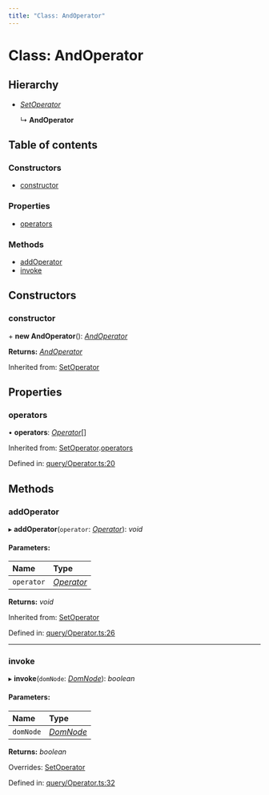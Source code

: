 ```yaml
---
title: "Class: AndOperator"
---
```


# Class: AndOperator

## Hierarchy

* [*SetOperator*](setoperator.md)

  ↳ **AndOperator**

## Table of contents

### Constructors

- [constructor](andoperator.md#constructor)

### Properties

- [operators](andoperator.md#operators)

### Methods

- [addOperator](andoperator.md#addoperator)
- [invoke](andoperator.md#invoke)

## Constructors

### constructor

\+ **new AndOperator**(): [*AndOperator*](andoperator.md)

**Returns:** [*AndOperator*](andoperator.md)

Inherited from: [SetOperator](setoperator.md)

## Properties

### operators

• **operators**: [*Operator*](../interfaces/operator.md)[]

Inherited from: [SetOperator](setoperator.md).[operators](setoperator.md#operators)

Defined in: [query/Operator.ts:20](https://github.com/44x1carbon/gigantes/blob/2721068/src/query/Operator.ts#L20)

## Methods

### addOperator

▸ **addOperator**(`operator`: [*Operator*](../interfaces/operator.md)): *void*

#### Parameters:

Name | Type |
:------ | :------ |
`operator` | [*Operator*](../interfaces/operator.md) |

**Returns:** *void*

Inherited from: [SetOperator](setoperator.md)

Defined in: [query/Operator.ts:26](https://github.com/44x1carbon/gigantes/blob/2721068/src/query/Operator.ts#L26)

___

### invoke

▸ **invoke**(`domNode`: [*DomNode*](domnode.md)): *boolean*

#### Parameters:

Name | Type |
:------ | :------ |
`domNode` | [*DomNode*](domnode.md) |

**Returns:** *boolean*

Overrides: [SetOperator](setoperator.md)

Defined in: [query/Operator.ts:32](https://github.com/44x1carbon/gigantes/blob/2721068/src/query/Operator.ts#L32)
